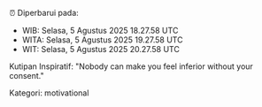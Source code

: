 ⏰ Diperbarui pada:
- WIB: Selasa, 5 Agustus 2025 18.27.58 UTC
- WITA: Selasa, 5 Agustus 2025 19.27.58 UTC
- WIT: Selasa, 5 Agustus 2025 20.27.58 UTC

Kutipan Inspiratif:
"Nobody can make you feel inferior without your consent."


Kategori: motivational

